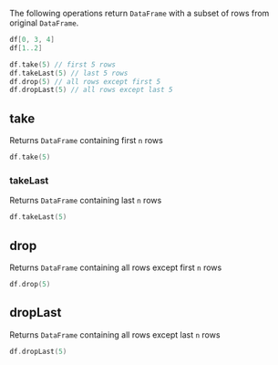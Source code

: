 [//]: # (title: Slice rows)

<!---IMPORT org.jetbrains.kotlinx.dataframe.samples.api.Access-->

The following operations return `DataFrame` with a subset of rows from original `DataFrame`.

<!---FUN getSeveralRows-->

```kotlin
df[0, 3, 4]
df[1..2]

df.take(5) // first 5 rows
df.takeLast(5) // last 5 rows
df.drop(5) // all rows except first 5
df.dropLast(5) // all rows except last 5
```

<!---END-->

## take

Returns `DataFrame` containing first `n` rows

<!---FUN take-->

```kotlin
df.take(5)
```

<!---END-->

### takeLast

Returns `DataFrame` containing last `n` rows

<!---FUN takeLast-->

```kotlin
df.takeLast(5)
```

<!---END-->

## drop

Returns `DataFrame` containing all rows except first `n` rows

<!---FUN drop-->

```kotlin
df.drop(5)
```

<!---END-->

## dropLast

Returns `DataFrame` containing all rows except last `n` rows

<!---FUN dropLast-->

```kotlin
df.dropLast(5)
```

<!---END-->

